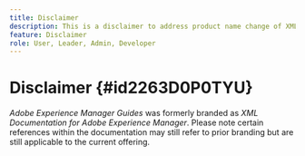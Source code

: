 ```yaml
---
title: Disclaimer
description: This is a disclaimer to address product name change of XML Documentation for Adobe Experience Manager to AEM Guides
feature: Disclaimer
role: User, Leader, Admin, Developer
---
```

# Disclaimer {#id2263D0P0TYU}

*Adobe Experience Manager Guides* was formerly branded as *XML Documentation for Adobe Experience Manager*. Please note certain references within the documentation may still refer to prior branding but are still applicable to the current offering.
